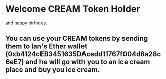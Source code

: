 # Welcome CREAM Token Holder  
and happy birthday.


## You can use your CREAM tokens by sending them to Ian's Ether wallet (0xb4124cEB3451635DAcedd11767f004d8a28c6eE7) and he will go with you to an ice cream place and buy you ice cream. 

